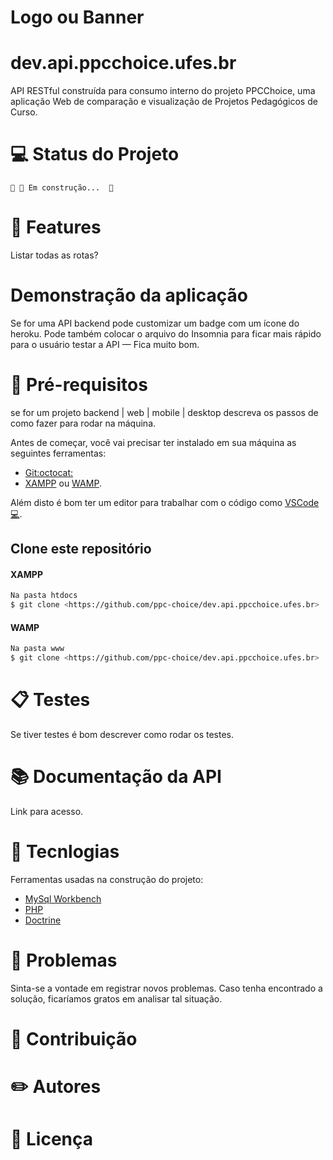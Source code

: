 # Logo ou Banner
<!--<p align="center">
   <img src="https://trello-attachments.s3.amazonaws.com/5c3b9c9903d1b107b15a5271/182x42/078f443628a4ad74cafa0b01f44b4a7f/ppclogov1-2.png" alt="PPC Choice" width="280"/>
</p>-->


# dev.api.ppcchoice.ufes.br

API RESTful construída para consumo interno do projeto PPCChoice, uma aplicação Web de comparação e visualização de Projetos Pedagógicos de Curso.

# :computer: Status do Projeto

	🚧 🚀 Em construção...  🚧


# :paperclip: Features
Listar todas as rotas?

# Demonstração da aplicação
Se for uma API backend pode customizar um badge com um ícone do heroku. Pode também colocar o arquivo do Insomnia para ficar mais rápido para o usuário testar a API — Fica muito bom.

# :pushpin: Pré-requisitos

se for um projeto backend | web | mobile | desktop descreva os passos de como fazer para rodar na máquina.

Antes de começar, você vai precisar ter instalado em sua máquina as seguintes ferramentas:
- [Git:octocat:](https://git-scm.com)
- [XAMPP](https://www.apachefriends.org/pt_br/index.html) ou [WAMP](https://www.wampserver.com/en/).

Além disto é bom ter um editor para trabalhar com o código como [VSCode:computer:](https://code.visualstudio.com/).

## Clone este repositório
#### XAMPP
```bash
Na pasta htdocs
$ git clone <https://github.com/ppc-choice/dev.api.ppcchoice.ufes.br>
```

#### WAMP
```bash
Na pasta www
$ git clone <https://github.com/ppc-choice/dev.api.ppcchoice.ufes.br>
```

# :clipboard: Testes
Se tiver testes é bom descrever como rodar os testes.

# :books: Documentação da API
Link para acesso.

# :rocket: Tecnlogias
Ferramentas usadas na construção do projeto:

- [MySql Workbench](https://www.mysql.com/products/workbench/)
- [PHP](https://www.php.net/)
- [Doctrine](https://www.doctrine-project.org/)

# :ghost: Problemas
Sinta-se a vontade em registrar novos problemas. Caso tenha encontrado a solução, ficaríamos gratos em analisar tal situação. 

# :balloon: Contribuição

# :pencil2: Autores

# :closed_book: Licença
